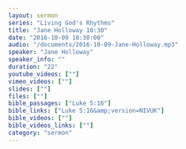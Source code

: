 ```yaml
---
layout: sermon
series: "Living God's Rhythms"
title: "Jane Holloway 10:30"
date: "2016-10-09 10:30:00"
audio: "/documents/2016-10-09-Jane-Holloway.mp3"
speaker: "Jane Holloway"
speaker_info: ""
duration: "22"
youtube_videos: [""]
vimeo_videos: [""]
slides: [""]
files: [""]
bible_passages: ["Luke 5:16"]
bible_links: ["Luke 5:16&amp;version=NIVUK"]
bible_videos: [""]
bible_videos_links: [""]
category: "sermon"
---
```

